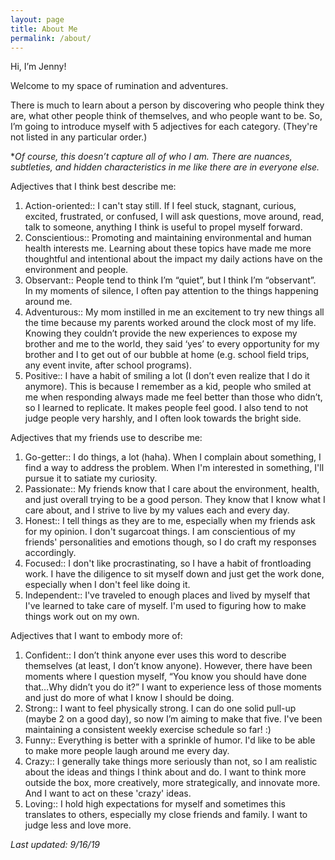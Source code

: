 ```yaml
---
layout: page
title: About Me
permalink: /about/
---
```


Hi, I’m Jenny!

Welcome to my space of rumination and adventures. 

There is much to learn about a person by discovering who people think they are, what other people think of themselves, and who people want to be. So, I’m going to introduce myself with 5 adjectives for each category. (They're not listed in any particular order.) 

*<em>Of course, this doesn’t capture all of who I am. There are nuances, subtleties, and hidden characteristics in me like there are in everyone else.</em>

Adjectives that I think best describe me:
1. Action-oriented:: I can't stay still. If I feel stuck, stagnant, curious, excited, frustrated, or confused, I will ask questions, move around, read, talk to someone, anything I think is useful to propel myself forward. 
2. Conscientious:: Promoting and maintaining environmental and human health interests me. Learning about these topics have made me more thoughtful and intentional about the impact my daily actions have on the environment and people.
3. Observant:: People tend to think I’m “quiet”, but I think I’m “observant”. In my moments of silence, I often pay attention to the things happening around me.
4.	Adventurous:: My mom instilled in me an excitement to try new things all the time because my parents worked around the clock most of my life. Knowing they couldn’t provide the new experiences to expose my brother and me to the world, they said ‘yes’ to every opportunity for my brother and I to get out of our bubble at home (e.g. school field trips, any event invite, after school programs).	
5.	Positive:: I have a habit of smiling a lot (I don’t even realize that I do it anymore). This is because I remember as a kid, people who smiled at me when responding always made me feel better than those who didn’t, so I learned to replicate. It makes people feel good. I also tend to not judge people very harshly, and I often look towards the bright side.

Adjectives that my friends use to describe me:
1. Go-getter:: I do things, a lot (haha). When I complain about something, I find a way to address the problem. When I'm interested in something, I'll pursue it to satiate my curiosity.
2. Passionate:: My friends know that I care about the environment, health, and just overall trying to be a good person. They know that I know what I care about, and I strive to live by my values each and every day.
3.	Honest:: I tell things as they are to me, especially when my friends ask for my opinion. I don't sugarcoat things. I am conscientious of my friends' personalities and emotions though, so I do craft my responses accordingly. 
4.	Focused:: I don't like procrastinating, so I have a habit of frontloading work. I have the diligence to sit myself down and just get the work done, especially when I don't feel like doing it.
5.	Independent:: I've traveled to enough places and lived by myself that I've learned to take care of myself. I'm used to figuring how to make things work out on my own.

Adjectives that I want to embody more of:
1. Confident:: I don’t think anyone ever uses this word to describe themselves (at least, I don’t know anyone). However, there have been moments where I question myself, “You know you should have done that…Why didn’t you do it?” I want to experience less of those moments and just do more of what I know I should be doing.
2. Strong:: I want to feel physically strong. I can do one solid pull-up (maybe 2 on a good day), so now I’m aiming to make that five. I've been maintaining a consistent weekly exercise schedule so far! :) 
3. Funny:: Everything is better with a sprinkle of humor. I'd like to be able to make more people laugh around me every day. 
4. Crazy:: I generally take things more seriously than not, so I am realistic about the ideas and things I think about and do. I want to think more outside the box, more creatively, more strategically, and innovate more. And I want to act on these 'crazy' ideas.
5. Loving:: I hold high expectations for myself and sometimes this translates to others, especially my close friends and family. I want to judge less and love more.

<em>Last updated: 9/16/19 </em>